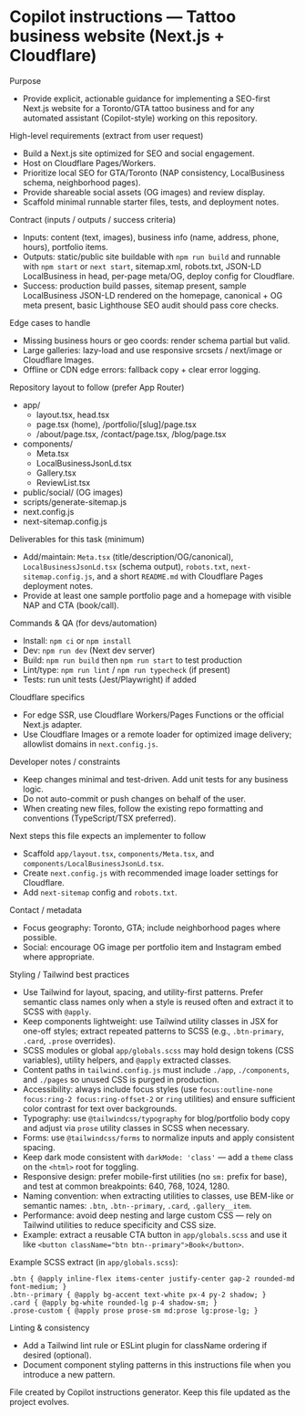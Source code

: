 # Copilot instructions — Tattoo business website (Next.js + Cloudflare)

Purpose
- Provide explicit, actionable guidance for implementing a SEO-first Next.js website for a Toronto/GTA tattoo business and for any automated assistant (Copilot-style) working on this repository.

High-level requirements (extract from user request)
- Build a Next.js site optimized for SEO and social engagement.
- Host on Cloudflare Pages/Workers.
- Prioritize local SEO for GTA/Toronto (NAP consistency, LocalBusiness schema, neighborhood pages).
- Provide shareable social assets (OG images) and review display.
- Scaffold minimal runnable starter files, tests, and deployment notes.

Contract (inputs / outputs / success criteria)
- Inputs: content (text, images), business info (name, address, phone, hours), portfolio items.
- Outputs: static/public site buildable with `npm run build` and runnable with `npm start` or `next start`, sitemap.xml, robots.txt, JSON-LD LocalBusiness in head, per-page meta/OG, deploy config for Cloudflare.
- Success: production build passes, sitemap present, sample LocalBusiness JSON-LD rendered on the homepage, canonical + OG meta present, basic Lighthouse SEO audit should pass core checks.

Edge cases to handle
- Missing business hours or geo coords: render schema partial but valid.
- Large galleries: lazy-load and use responsive srcsets / next/image or Cloudflare Images.
- Offline or CDN edge errors: fallback copy + clear error logging.

Repository layout to follow (prefer App Router)
- app/
  - layout.tsx, head.tsx
  - page.tsx (home), /portfolio/[slug]/page.tsx
  - /about/page.tsx, /contact/page.tsx, /blog/page.tsx
- components/
  - Meta.tsx
  - LocalBusinessJsonLd.tsx
  - Gallery.tsx
  - ReviewList.tsx
- public/social/ (OG images)
- scripts/generate-sitemap.js
- next.config.js
- next-sitemap.config.js

Deliverables for this task (minimum)
- Add/maintain: `Meta.tsx` (title/description/OG/canonical), `LocalBusinessJsonLd.tsx` (schema output), `robots.txt`, `next-sitemap.config.js`, and a short `README.md` with Cloudflare Pages deployment notes.
- Provide at least one sample portfolio page and a homepage with visible NAP and CTA (book/call).

Commands & QA (for devs/automation)
- Install: `npm ci` or `npm install`
- Dev: `npm run dev` (Next dev server)
- Build: `npm run build` then `npm run start` to test production
- Lint/type: `npm run lint` / `npm run typecheck` (if present)
- Tests: run unit tests (Jest/Playwright) if added

Cloudflare specifics
- For edge SSR, use Cloudflare Workers/Pages Functions or the official Next.js adapter.
- Use Cloudflare Images or a remote loader for optimized image delivery; allowlist domains in `next.config.js`.

Developer notes / constraints
- Keep changes minimal and test-driven. Add unit tests for any business logic.
- Do not auto-commit or push changes on behalf of the user.
- When creating new files, follow the existing repo formatting and conventions (TypeScript/TSX preferred).

Next steps this file expects an implementer to follow
- Scaffold `app/layout.tsx`, `components/Meta.tsx`, and `components/LocalBusinessJsonLd.tsx`.
- Create `next.config.js` with recommended image loader settings for Cloudflare.
- Add `next-sitemap` config and `robots.txt`.

Contact / metadata
- Focus geography: Toronto, GTA; include neighborhood pages where possible.
- Social: encourage OG image per portfolio item and Instagram embed where appropriate.

Styling / Tailwind best practices
- Use Tailwind for layout, spacing, and utility-first patterns. Prefer semantic class names only when a style is reused often and extract it to SCSS with `@apply`.
- Keep components lightweight: use Tailwind utility classes in JSX for one-off styles; extract repeated patterns to SCSS (e.g., `.btn-primary`, `.card`, `.prose` overrides).
- SCSS modules or global `app/globals.scss` may hold design tokens (CSS variables), utility helpers, and `@apply` extracted classes.
- Content paths in `tailwind.config.js` must include `./app`, `./components`, and `./pages` so unused CSS is purged in production.
- Accessibility: always include focus styles (use `focus:outline-none focus:ring-2 focus:ring-offset-2` or `ring` utilities) and ensure sufficient color contrast for text over backgrounds.
- Typography: use `@tailwindcss/typography` for blog/portfolio body copy and adjust via `prose` utility classes in SCSS when necessary.
- Forms: use `@tailwindcss/forms` to normalize inputs and apply consistent spacing.
- Keep dark mode consistent with `darkMode: 'class'` — add a `theme` class on the `<html>` root for toggling.
- Responsive design: prefer mobile-first utilities (no `sm:` prefix for base), and test at common breakpoints: 640, 768, 1024, 1280.
- Naming convention: when extracting utilities to classes, use BEM-like or semantic names: `.btn`, `.btn--primary`, `.card`, `.gallery__item`.
- Performance: avoid deep nesting and large custom CSS — rely on Tailwind utilities to reduce specificity and CSS size.
- Example: extract a reusable CTA button in `app/globals.scss` and use it like `<button className="btn btn--primary">Book</button>`.

Example SCSS extract (in `app/globals.scss`):
```
.btn { @apply inline-flex items-center justify-center gap-2 rounded-md font-medium; }
.btn--primary { @apply bg-accent text-white px-4 py-2 shadow; }
.card { @apply bg-white rounded-lg p-4 shadow-sm; }
.prose-custom { @apply prose prose-sm md:prose lg:prose-lg; }
```

Linting & consistency
- Add a Tailwind lint rule or ESLint plugin for className ordering if desired (optional).
- Document component styling patterns in this instructions file when you introduce a new pattern.



File created by Copilot instructions generator. Keep this file updated as the project evolves.
